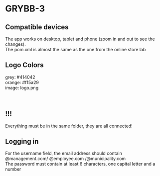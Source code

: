 # GRYBB-3
## Compatible devices
The app works on desktop, tablet and phone (zoom in and out to see the changes). <br>
The pom.xml is almost the same as the one from the online store lab <br>
## Logo Colors
grey: #414042 <br>
orange: #f15a29 <br>
image: logo.png<br><br><br>
## !!!
Everything must be in the same folder, they are all connected!

## Logging in
For the username field, the email address should contain @management.com/ @employee.com /@municipality.com<br>
The password must contain at least 6 characters, one capital letter and a number
